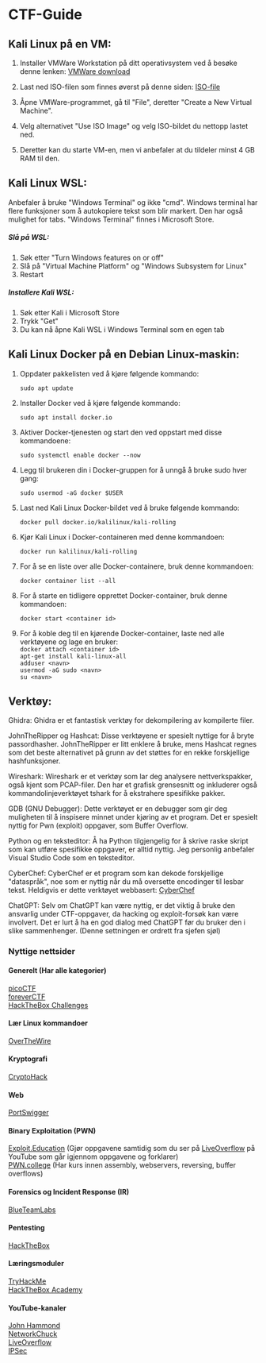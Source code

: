 # CTF-Guide

## Kali Linux på en VM:

1. Installer VMWare Workstation på ditt operativsystem ved å besøke denne lenken: [VMWare download](https://www.vmware.com/nordics/products/workstation-player/workstation-player-evaluation.html)
    
2. Last ned ISO-filen som finnes øverst på denne siden: [ISO-file](https://www.kali.org/get-kali/#kali-installer-images)
    
3. Åpne VMWare-programmet, gå til "File", deretter "Create a New Virtual Machine".
    
4. Velg alternativet "Use ISO Image" og velg ISO-bildet du nettopp lastet ned.
    
5. Deretter kan du starte VM-en, men vi anbefaler at du tildeler minst 4 GB RAM til den.
    

## Kali Linux WSL:

Anbefaler å bruke "Windows Terminal" og ikke "cmd". Windows terminal har flere funksjoner som å autokopiere tekst som blir markert. Den har også mulighet for tabs. 
"Windows Terminal" finnes i Microsoft Store.

##### Slå på WSL:
1. Søk etter "Turn Windows features on or off"
2. Slå på "Virtual Machine Platform" og "Windows Subsystem for Linux"
3. Restart

##### Installere Kali WSL:
1. Søk etter Kali i Microsoft Store
2. Trykk "Get"
3. Du kan nå åpne Kali WSL i Windows Terminal som en egen tab


## Kali Linux Docker på en Debian Linux-maskin:

1. Oppdater pakkelisten ved å kjøre følgende kommando: 
	
	`sudo apt update`
    
2. Installer Docker ved å kjøre følgende kommando: 
    
    `sudo apt install docker.io`
    
3. Aktiver Docker-tjenesten og start den ved oppstart med disse kommandoene:
    
    `sudo systemctl enable docker --now`
    
4. Legg til brukeren din i Docker-gruppen for å unngå å bruke sudo hver gang:
    
    `sudo usermod -aG docker $USER`
    
5. Last ned Kali Linux Docker-bildet ved å bruke følgende kommando:
    
    `docker pull docker.io/kalilinux/kali-rolling`
    
6. Kjør Kali Linux i Docker-containeren med denne kommandoen:
    
    `docker run kalilinux/kali-rolling`
    
7. For å se en liste over alle Docker-containere, bruk denne kommandoen:
    
    `docker container list --all`
    
8. For å starte en tidligere opprettet Docker-container, bruk denne kommandoen:
    
    `docker start <container id>`
    
9. For å koble deg til en kjørende Docker-container, laste ned alle verktøyene og lage en bruker:\
	 `docker attach <container id>` \
	 `apt-get install kali-linux-all` \
	 `adduser <navn>` \
	 `usermod -aG sudo <navn>` \
	 `su <navn>`


## Verktøy:

Ghidra: Ghidra er et fantastisk verktøy for dekompilering av kompilerte filer.

JohnTheRipper og Hashcat: Disse verktøyene er spesielt nyttige for å bryte passordhasher. JohnTheRipper er litt enklere å bruke, mens Hashcat regnes som det beste alternativet på grunn av det støttes for en rekke forskjellige hashfunksjoner.

Wireshark: Wireshark er et verktøy som lar deg analysere nettverkspakker, også kjent som PCAP-filer. Den har et grafisk grensesnitt og inkluderer også kommandolinjeverktøyet tshark for å ekstrahere spesifikke pakker.

GDB (GNU Debugger): Dette verktøyet er en debugger som gir deg muligheten til å inspisere minnet under kjøring av et program. Det er spesielt nyttig for Pwn (exploit) oppgaver, som Buffer Overflow.

Python og en teksteditor: Å ha Python tilgjengelig for å skrive raske skript som kan utføre spesifikke oppgaver, er alltid nyttig. Jeg personlig anbefaler Visual Studio Code som en teksteditor.

CyberChef: CyberChef er et program som kan dekode forskjellige "dataspråk", noe som er nyttig når du må oversette encodinger til lesbar tekst. Heldigvis er dette verktøyet webbasert: [CyberChef](https://gchq.github.io/CyberChef/)

ChatGPT: Selv om ChatGPT kan være nyttig, er det viktig å bruke den ansvarlig under CTF-oppgaver, da hacking og exploit-forsøk kan være involvert. Det er lurt å ha en god dialog med ChatGPT før du bruker den i slike sammenhenger. (Denne settningen er ordrett fra sjefen sjøl)

### Nyttige nettsider
#### Generelt (Har alle kategorier)
[picoCTF](https://play.picoctf.org/practice)\
[foreverCTF](https://forever.isss.io/challenges)\
[HackTheBox Challenges](https://app.hackthebox.com/challenges)

#### Lær Linux kommandoer
[OverTheWire](https://overthewire.org/wargames/bandit/)

#### Kryptografi
[CryptoHack](https://cryptohack.org/)

#### Web
[PortSwigger](https://portswigger.net/web-security)

#### Binary Exploitation (PWN)
[Exploit.Education](https://exploit.education/protostar/) (Gjør oppgavene samtidig som du ser på [LiveOverflow](https://www.youtube.com/watch?v=T03idxny9jE&list=PLhixgUqwRTjxglIswKp9mpkfPNfHkzyeN&index=13) på YouTube som går igjennom oppgavene og forklarer)\
[PWN.college](https://pwn.college/dojos) (Har kurs innen assembly, webservers, reversing, buffer overflows)

#### Forensics og Incident Response (IR)
[BlueTeamLabs](https://blueteamlabs.online/)

#### Pentesting
[HackTheBox](https://app.hackthebox.com/machines)

#### Læringsmoduler
[TryHackMe](https://tryhackme.com/)\
[HackTheBox Academy](https://academy.hackthebox.com/)

#### YouTube-kanaler
[John Hammond](https://www.youtube.com/@_JohnHammond)\
[NetworkChuck](https://www.youtube.com/@NetworkChuck)\
[LiveOverflow](https://www.youtube.com/@LiveOverflow)\
[IPSec](https://www.youtube.com/@ippsec)
